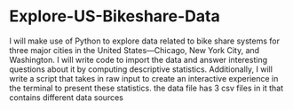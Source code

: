 # Explore-US-Bikeshare-Data
 I will make use of Python to explore data related to bike share systems for three major cities in the United States—Chicago, New York City, and Washington. I will write code to import the data and answer interesting questions about it by computing descriptive statistics. Additionally, I will write a script that takes in raw input to create an interactive experience in the terminal to present these statistics.
the data file has 3 csv files in it that contains different data sources
